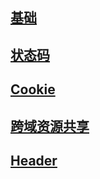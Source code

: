 
## [基础](/HTTP/基础)

## [状态码](/HTTP/StatusCode)

## [Cookie](/HTTP/Cookie)

## [跨域资源共享](/HTTP/跨域资源共享)

## [Header](/HTTP/Header)